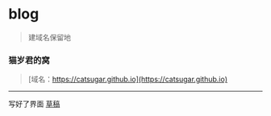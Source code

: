 ﻿# blog


>建域名保留地

### 猫岁君的窝
>[域名：https://catsugar.github.io](https://catsugar.github.io)
<hr>

写好了界面
[草稿](https://catsugar.github.io/blog/blog/blog.html)
